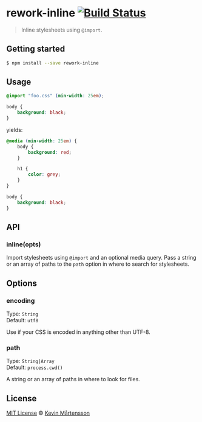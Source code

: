# rework-inline [![Build Status](https://travis-ci.org/kevva/rework-inline.svg?branch=master)](https://travis-ci.org/kevva/rework-inline)

> Inline stylesheets using `@import`.

## Getting started

```bash
$ npm install --save rework-inline
```

## Usage

```css
@import "foo.css" (min-width: 25em);

body {
    background: black;
}
```

yields:

```css
@media (min-width: 25em) {
    body {
        background: red;
    }

    h1 {
        color: grey;
    }
}

body {
    background: black;
}
```

## API

### inline(opts)

Import stylesheets using `@import` and an optional media query. Pass a string or
an array of paths to the `path` option in where to search for stylesheets.

## Options

### encoding

Type: `String`  
Default: `utf8`

Use if your CSS is encoded in anything other than UTF-8.

### path

Type: `String|Array`  
Default: `process.cwd()`

A string or an array of paths in where to look for files.

## License

[MIT License](http://en.wikipedia.org/wiki/MIT_License) © [Kevin Mårtensson](http://kevinmartensson.com)

